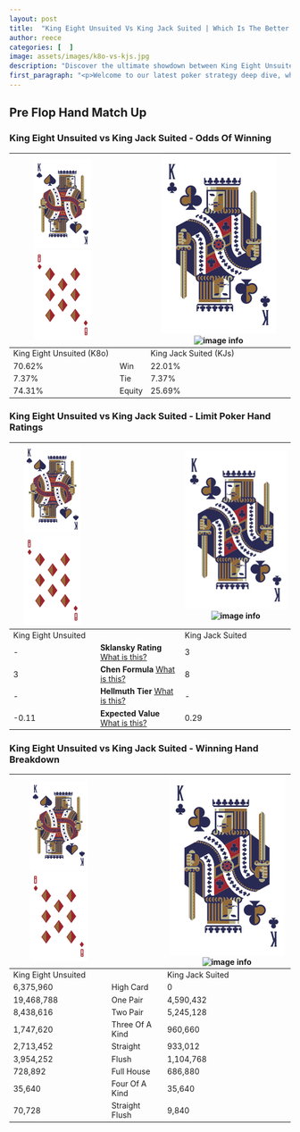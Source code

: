 ```yaml
---
layout: post
title:  "King Eight Unsuited Vs King Jack Suited | Which Is The Better Hand In Poker? A Complete Guide"
author: reece
categories: [  ]
image: assets/images/k8o-vs-kjs.jpg
description: "Discover the ultimate showdown between King Eight Unsuited and King Jack Suited in poker! Uncover the odds, strategies, and scenarios where one hand triumphs over the other. Get ready to up your poker game with this thrilling analysis."
first_paragraph: "<p>Welcome to our latest poker strategy deep dive, where we're pitting two distinct hands against each other in a high-stakes showdown: King Eight Unsuited vs King Jack Suited.</p><p>In the dynamic world of poker, every decision counts, and knowing which hand holds the upper hand is key to your success at the table.</p><p>In this article, we'll dissect these two hands, explore the scenarios where one dominates the other, and equip you with the knowledge to make strategic choices that can tip the odds in your favor.</p><p>Get ready to unravel the intriguing dynamics of these poker hands and elevate your game to new heights.</p>"
---
```




[comment]: # (sp0)

## Pre Flop Hand Match Up

<div class="table hand-ratings" markdown="1"> 



### King Eight Unsuited vs King Jack Suited - Odds Of Winning


    
| ![image info](assets/images/hand1/K.png) ![image info](assets/images/hand1/8o.png) |  | ![image info](assets/images/hand2/K.png) ![image info](assets/images/hand2/Js.png) |
| -------- | -------- | -------- |
| King Eight Unsuited (K8o) |  | King Jack Suited (KJs) |
| 70.62% | Win | 22.01% |
| 7.37% | Tie | 7.37% |
| 74.31% | Equity | 25.69% |




[comment]: # (sp1)



### King Eight Unsuited vs King Jack Suited - Limit Poker Hand Ratings


    
| ![image info](assets/images/hand1/K.png) ![image info](assets/images/hand1/8o.png) |  | ![image info](assets/images/hand2/K.png) ![image info](assets/images/hand2/Js.png) |
| -------- | -------- | -------- |
| King Eight Unsuited |  | King Jack Suited |
| - | **Sklansky Rating** [What is this?](/sklansky-rating-explained) | 3 |
| 3 | **Chen Formula** [What is this?](/chen-formula-explained) | 8 |
| - | **Hellmuth Tier** [What is this?](/Hellmuth-tier-explained) | - |
| -0.11 | **Expected Value** [What is this?](/expected-value-explained) | 0.29 |




[comment]: # (sp2)



### King Eight Unsuited vs King Jack Suited - Winning Hand Breakdown


    
| ![image info](assets/images/hand1/K.png) ![image info](assets/images/hand1/8o.png) |  | ![image info](assets/images/hand2/K.png) ![image info](assets/images/hand2/Js.png) |
| -------- | -------- | -------- |
| King Eight Unsuited |  | King Jack Suited |
| 6,375,960 | High Card | 0 |
| 19,468,788 | One Pair | 4,590,432 |
| 8,438,616 | Two Pair | 5,245,128 |
| 1,747,620 | Three Of A Kind | 960,660 |
| 2,713,452 | Straight | 933,012 |
| 3,954,252 | Flush | 1,104,768 |
| 728,892 | Full House | 686,880 |
| 35,640 | Four Of A Kind | 35,640 |
| 70,728 | Straight Flush | 9,840 |




[comment]: # (sp3)



</div>

[comment]: # (sp4)



[comment]: # (sp5)

